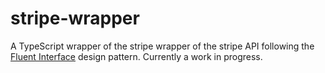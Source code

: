 # stripe-wrapper
A TypeScript wrapper of the stripe wrapper of the stripe API following the [Fluent Interface](https://en.wikipedia.org/wiki/Fluent_interface) design pattern. Currently a work in progress.
